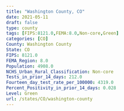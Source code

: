 ```yaml
---
title: "Washington County, CO"
date: 2021-05-11
draft: false
type: county
tags: [FIPS:8121.0,FEMA:8.0,Non-core,Green]
categories: [CO]
County: Washington County
State: CO
FIPS: 8121.0
FEMA_Region: 8.0
Population: 4908.0
NCHS_Urban_Rural_Classification: Non-core
Tests_in_prior_14_days: 212.0
Fourteen_day_test_rate_per_100000: 4319.0
Percent_Positivity_in_prior_14_days: 0.028
Level: Green
url: /states/CO/washington-county
---
```



